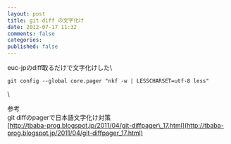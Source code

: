 ```yaml
---
layout: post
title: git diff の文字化け
date: 2012-07-17 11:32
comments: false
categories: 
published: false
---
```


euc-jpのdiff取るだけで文字化けした\

    git config --global core.pager "nkf -w | LESSCHARSET=utf-8 less"

\

参考\
git diffのpagerで日本語文字化け対策\
[http://tbaba-prog.blogspot.jp/2011/04/git-diffpager\_17.html](http://tbaba-prog.blogspot.jp/2011/04/git-diffpager_17.html)
